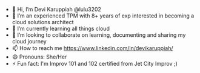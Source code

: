 - 👋 Hi, I’m Devi Karuppiah @lulu3202
- 👀 I’m an experienced TPM with 8+ years of exp interested in becoming a cloud solutions architect 
- 🌱 I’m currently learning all things cloud
- 💞️ I’m looking to collaborate on learning, documenting and sharing my cloud journey
- 📫 How to reach me https://www.linkedin.com/in/devikaruppiah/
- 😄 Pronouns: She/Her
- ⚡ Fun fact: I'm Improv 101 and 102 certified from Jet City Improv ;)

